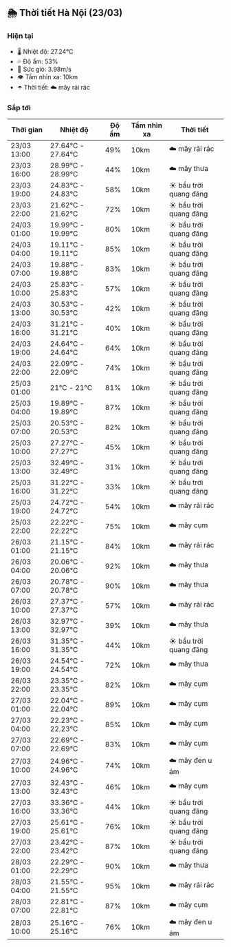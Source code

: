 ## 🌦️ Thời tiết Hà Nội (23/03)

### Hiện tại

- 🌡️ Nhiệt độ: 27.24℃
- 💦 Độ ẩm: 53%
- 💨 Sức gió: 3.98m/s
- 👁️ Tầm nhìn xa: 10km
- ☂️ Thời tiết: ☁️ mây rải rác

### Sắp tới

| Thời gian | Nhiệt độ | Độ ẩm | Tầm nhìn xa | Thời tiết |
| --- | --- | --- | --- | --- |
| 23/03 13:00 | 27.64℃ - 27.64℃ | 49% | 10km | ☁️ mây rải rác |
| 23/03 16:00 | 28.99℃ - 28.99℃ | 44% | 10km | ☁️ mây thưa |
| 23/03 19:00 | 24.83℃ - 24.83℃ | 58% | 10km | ☀️ bầu trời quang đãng |
| 23/03 22:00 | 21.62℃ - 21.62℃ | 72% | 10km | ☀️ bầu trời quang đãng |
| 24/03 01:00 | 19.99℃ - 19.99℃ | 80% | 10km | ☀️ bầu trời quang đãng |
| 24/03 04:00 | 19.11℃ - 19.11℃ | 85% | 10km | ☀️ bầu trời quang đãng |
| 24/03 07:00 | 19.88℃ - 19.88℃ | 83% | 10km | ☀️ bầu trời quang đãng |
| 24/03 10:00 | 25.83℃ - 25.83℃ | 57% | 10km | ☀️ bầu trời quang đãng |
| 24/03 13:00 | 30.53℃ - 30.53℃ | 42% | 10km | ☀️ bầu trời quang đãng |
| 24/03 16:00 | 31.21℃ - 31.21℃ | 40% | 10km | ☀️ bầu trời quang đãng |
| 24/03 19:00 | 24.64℃ - 24.64℃ | 64% | 10km | ☀️ bầu trời quang đãng |
| 24/03 22:00 | 22.09℃ - 22.09℃ | 74% | 10km | ☀️ bầu trời quang đãng |
| 25/03 01:00 | 21℃ - 21℃ | 81% | 10km | ☀️ bầu trời quang đãng |
| 25/03 04:00 | 19.89℃ - 19.89℃ | 87% | 10km | ☀️ bầu trời quang đãng |
| 25/03 07:00 | 20.53℃ - 20.53℃ | 82% | 10km | ☀️ bầu trời quang đãng |
| 25/03 10:00 | 27.27℃ - 27.27℃ | 45% | 10km | ☀️ bầu trời quang đãng |
| 25/03 13:00 | 32.49℃ - 32.49℃ | 31% | 10km | ☀️ bầu trời quang đãng |
| 25/03 16:00 | 31.22℃ - 31.22℃ | 33% | 10km | ☀️ bầu trời quang đãng |
| 25/03 19:00 | 24.72℃ - 24.72℃ | 54% | 10km | ☁️ mây rải rác |
| 25/03 22:00 | 22.22℃ - 22.22℃ | 75% | 10km | ☁️ mây cụm |
| 26/03 01:00 | 21.15℃ - 21.15℃ | 84% | 10km | ☁️ mây rải rác |
| 26/03 04:00 | 20.06℃ - 20.06℃ | 92% | 10km | ☁️ mây thưa |
| 26/03 07:00 | 20.78℃ - 20.78℃ | 90% | 10km | ☁️ mây thưa |
| 26/03 10:00 | 27.37℃ - 27.37℃ | 57% | 10km | ☁️ mây rải rác |
| 26/03 13:00 | 32.97℃ - 32.97℃ | 39% | 10km | ☁️ mây thưa |
| 26/03 16:00 | 31.35℃ - 31.35℃ | 44% | 10km | ☀️ bầu trời quang đãng |
| 26/03 19:00 | 24.54℃ - 24.54℃ | 72% | 10km | ☁️ mây thưa |
| 26/03 22:00 | 23.35℃ - 23.35℃ | 82% | 10km | ☁️ mây cụm |
| 27/03 01:00 | 22.04℃ - 22.04℃ | 89% | 10km | ☁️ mây cụm |
| 27/03 04:00 | 22.23℃ - 22.23℃ | 85% | 10km | ☁️ mây cụm |
| 27/03 07:00 | 22.69℃ - 22.69℃ | 83% | 10km | ☁️ mây cụm |
| 27/03 10:00 | 24.96℃ - 24.96℃ | 74% | 10km | ☁️ mây đen u ám |
| 27/03 13:00 | 32.43℃ - 32.43℃ | 46% | 10km | ☁️ mây cụm |
| 27/03 16:00 | 33.36℃ - 33.36℃ | 44% | 10km | ☀️ bầu trời quang đãng |
| 27/03 19:00 | 25.61℃ - 25.61℃ | 76% | 10km | ☀️ bầu trời quang đãng |
| 27/03 22:00 | 23.42℃ - 23.42℃ | 87% | 10km | ☀️ bầu trời quang đãng |
| 28/03 01:00 | 22.29℃ - 22.29℃ | 90% | 10km | ☁️ mây thưa |
| 28/03 04:00 | 21.55℃ - 21.55℃ | 95% | 10km | ☁️ mây rải rác |
| 28/03 07:00 | 22.81℃ - 22.81℃ | 87% | 10km | ☁️ mây cụm |
| 28/03 10:00 | 25.16℃ - 25.16℃ | 76% | 10km | ☁️ mây đen u ám |

